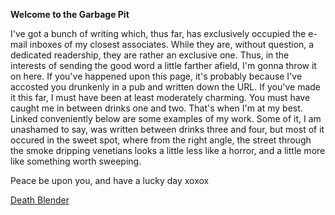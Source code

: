 **Welcome to the Garbage Pit**

I've got a bunch of writing which, thus far, has exclusively occupied the e-mail inboxes of my closest associates. While they are, without question, a dedicated readership, they are rather an exclusive one. Thus, in the interests of sending the good word a little farther afield, I'm gonna throw it on here. If you've happened upon this page, it's probably because I've accosted you drunkenly in a pub and written down the URL. If you've made it this far, I must have been at least moderately charming. You must have caught me in between drinks one and two. That's when I'm at my best. Linked conveniently below are some examples of my work. Some of it, I am unashamed to say, was written between drinks three and four, but most of it occured in the sweet spot, where from the right angle, the street through the smoke dripping venetians looks a little less like a horror, and a little more like something worth sweeping. 

Peace be upon you, and have a lucky day xoxox 

 <a href="/deathblender.html">Death Blender</a>
